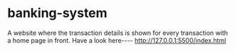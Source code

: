 # banking-system
A website where the transaction details is shown  for every transaction with a home page in front.
Have a look here---- http://127.0.0.1:5500/index.html
